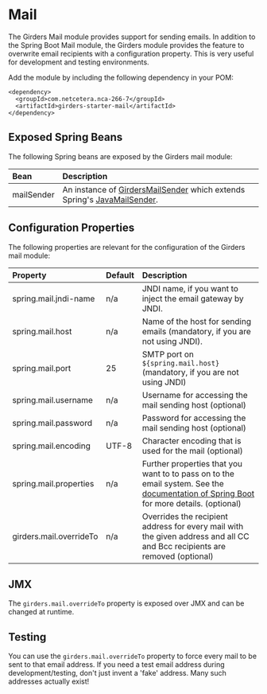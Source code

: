 # Mail

The Girders Mail module provides support for sending emails. In addition to the Spring Boot Mail module, the Girders
module provides the feature to overwrite email recipients with a configuration property. This is very useful for
development and testing environments.

Add the module by including the following dependency in your POM:

    <dependency>
      <groupId>com.netcetera.nca-266-7</groupId>
      <artifactId>girders-starter-mail</artifactId>
    </dependency>

## Exposed Spring Beans

The following Spring beans are exposed by the Girders mail module:

| Bean | Description |
|:--------|:------------|
| mailSender | An instance of [GirdersMailSender](../apidocs/com/netcetera/girders/mail/GirdersMailSender.html) which extends Spring's [JavaMailSender](https://docs.spring.io/spring-framework/docs/current/javadoc-api/org/springframework/mail/javamail/JavaMailSender.html).

## Configuration Properties

The following properties are relevant for the configuration of the Girders mail module:

| Property | Default | Description |
|:---------|:--------|:------------|
| spring.mail.jndi-name | n/a | JNDI name, if you want to inject the email gateway by JNDI. |
| spring.mail.host | n/a | Name of the host for sending emails (mandatory, if you are not using JNDI). |
| spring.mail.port | 25 | SMTP port on `${spring.mail.host}` (mandatory, if you are not using JNDI) |
| spring.mail.username | n/a | Username for accessing the mail sending host (optional) |
| spring.mail.password | n/a | Password for accessing the mail sending host (optional) |
| spring.mail.encoding | UTF-8 | Character encoding that is used for the mail (optional) |
| spring.mail.properties | n/a | Further properties that you want to to pass on to the email system. See the [documentation of Spring Boot](https://docs.spring.io/spring-boot/docs/current/reference/htmlsingle/#boot-features-email) for more details. (optional) |
| girders.mail.overrideTo | n/a | Overrides the recipient address for every mail with the given address and all CC and Bcc recipients are removed (optional) |

## JMX

The `girders.mail.overrideTo` property is exposed over JMX and can be changed at runtime.

## Testing

You can use the `girders.mail.overrideTo` property to force every mail to be sent to that email address.
If you need a test email address during development/testing, don't just invent a 'fake' address. Many such addresses
actually exist!
